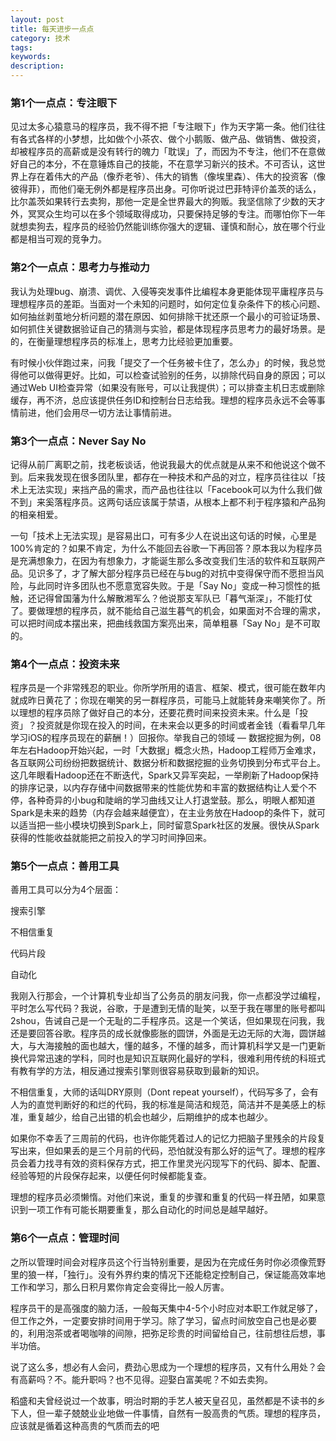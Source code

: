 ```yaml
---
layout: post
title: 每天进步一点点
category: 技术
tags: 
keywords: 
description: 
---
```


### 第1个一点点：专注眼下

见过太多心猿意马的程序员，我不得不把「专注眼下」作为天字第一条。他们往往有各式各样的小梦想，比如做个小茶农、做个小鹅贩、做产品、做销售、做投资，却被程序员的高薪或是没有转行的魄力「耽误」了，而因为不专注，他们不在意做好自己的本分，不在意锤炼自己的技能，不在意学习新兴的技术。不可否认，这世界上存在着伟大的产品（像乔老爷）、伟大的销售（像埃里森）、伟大的投资客（像彼得菲），而他们毫无例外都是程序员出身。可你听说过巴菲特评价盖茨的话么，比尔盖茨如果转行去卖狗，那他一定是全世界最大的狗贩。我坚信除了少数的天才外，冥冥众生均可以在多个领域取得成功，只要保持足够的专注。而哪怕你下一年就想卖狗去，程序员的经验仍然能训练你强大的逻辑、谨慎和耐心，放在哪个行业都是相当可观的竞争力。

### 第2个一点点：思考力与推动力

我认为处理bug、崩溃、调优、入侵等突发事件比编程本身更能体现平庸程序员与理想程序员的差距。当面对一个未知的问题时，如何定位复杂条件下的核心问题、如何抽丝剥茧地分析问题的潜在原因、如何排除干扰还原一个最小的可验证场景、如何抓住关键数据验证自己的猜测与实验，都是体现程序员思考力的最好场景。是的，在衡量理想程序员的标准上，思考力比经验更加重要。

有时候小伙伴跑过来，问我「提交了一个任务被卡住了，怎么办」的时候，我总觉得他可以做得更好。比如，可以检查试验别的任务，以排除代码自身的原因；可以通过Web UI检查异常（如果没有账号，可以让我提供）；可以排查主机日志或删除缓存，再不济，总应该提供任务ID和控制台日志给我。理想的程序员永远不会等事情前进，他们会用尽一切方法让事情前进。

### 第3个一点点：Never Say No

记得从前厂离职之前，找老板谈话，他说我最大的优点就是从来不和他说这个做不到。后来我发现在很多团队里，都存在一种技术和产品的对立，程序员往往以「技术上无法实现」来挡产品的需求，而产品也往往以「Facebook可以为什么我们做不到」来奚落程序员。这两句话应该属于禁语，从根本上都不利于程序猿和产品狗的相亲相爱。

一句「技术上无法实现」是容易出口，可有多少人在说出这句话的时候，心里是100%肯定的？如果不肯定，为什么不能回去谷歌一下再回答？原本我以为程序员是充满想象力，在因为有想象力，才能诞生那么多改变我们生活的软件和互联网产品。见识多了，才了解大部分程序员已经在与bug的对抗中变得保守而不愿担当风险，与此同时许多团队也不愿意宽容失败。于是「Say No」变成一种习惯性的抵触，还记得曾国藩为什么解散湘军么？他说那支军队已「暮气渐深」，不能打仗了。要做理想的程序员，就不能给自己滋生暮气的机会，如果面对不合理的需求，可以把时间成本摆出来，把曲线救国方案亮出来，简单粗暴「Say No」是不可取的。

### 第4个一点点：投资未来

程序员是一个非常残忍的职业。你所学所用的语言、框架、模式，很可能在数年内就成昨日黄花了；你现在嘲笑的另一群程序员，可能马上就能转身来嘲笑你了。所以理想的程序员除了做好自己的本分，还要花费时间来投资未来。什么是「投资」？投资就是你现在投入的时间，在未来会以更多的时间或者金钱（看看早几年学习iOS的程序员现在的薪酬！）回报你。举我自己的领域 — 数据挖掘为例，08年左右Hadoop开始兴起，一时「大数据」概念火热，Hadoop工程师万金难求，各互联网公司纷纷把数据统计、数据分析和数据挖掘的业务切换到分布式平台上。这几年眼看Hadoop还在不断迭代，Spark又异军突起，一举刷新了Hadoop保持的排序记录，以内存存储中间数据带来的性能优势和丰富的数据结构让人爱个不停，各种奇异的小bug和陡峭的学习曲线又让人打退堂鼓。那么，明眼人都知道Spark是未来的趋势（内存会越来越便宜），在主业务放在Hadoop的条件下，就可以适当把一些小模块切换到Spark上，同时留意Spark社区的发展。很快从Spark获得的性能收益就能把之前投入的学习时间挣回来。

### 第5个一点点：善用工具

善用工具可以分为4个层面：

搜索引擎

不相信重复

代码片段

自动化

我刚入行那会，一个计算机专业却当了公务员的朋友问我，你一点都没学过编程，平时怎么写代码？我说，谷歌，于是遭到无情的耻笑，以至于我在哪里的账号都叫2shou，告诫自己是一个无耻的二手程序员。这是一个笑话，但如果现在问我，我还是要回答谷歌。程序员的成长就像膨胀的圆饼，外面是无边无际的大海，圆饼越大，与大海接触的面也越大，懂的越多，不懂的越多，而计算机科学又是一门更新换代异常迅速的学科，同时也是知识互联网化最好的学科，很难利用传统的科班式有教有学的方法，相反通过搜索引擎则很容易获取到最新的知识。

不相信重复，大师的话叫DRY原则（Dont repeat yourself），代码写多了，会有人为的直觉判断好的和烂的代码，我的标准是简洁和规范，简洁并不是美感上的标准，重复越少，给自己出错的机会也越少，后期维护的成本也越少。

如果你不幸丢了三周前的代码，也许你能凭着过人的记忆力把脑子里残余的片段复写出来，但如果丢的是三个月前的代码，恐怕就没有那么好的运气了。理想的程序员会着力找寻有效的资料保存方式，把工作里灵光闪现写下的代码、脚本、配置、经验等短的片段保存起来，以便任何时候都能复查。

理想的程序员必须懒惰。对他们来说，重复的步骤和重复的代码一样丑陋，如果意识到一项工作有可能长期要重复，那么自动化的时间总是越早越好。

### 第6个一点点：管理时间

之所以管理时间会对程序员这个行当特别重要，是因为在完成任务时你必须像荒野里的狼一样，「独行」。没有外界约束的情况下还能稳定控制自己，保证能高效率地工作和学习，那么日积月累你肯定会变得比一般人厉害。

程序员干的是高强度的脑力活，一般每天集中4-5个小时应对本职工作就足够了，但工作之外，一定要安排时间用于学习。除了学习，留点时间放空自己也是必要的，利用泡茶或者喝咖啡的间隙，把弥足珍贵的时间留给自己，往前想往后想，事半功倍。

说了这么多，想必有人会问，费劲心思成为一个理想的程序员，又有什么用处？会有高薪吗？不。能升职吗？也不见得。迎娶白富美呢？不如去卖狗。

稻盛和夫曾经说过一个故事，明治时期的手艺人被天皇召见，虽然都是不读书的乡下人，但一辈子兢兢业业地做一件事情，自然有一股高贵的气质。理想的程序员，应该就是循着这种高贵的气质而去的吧
